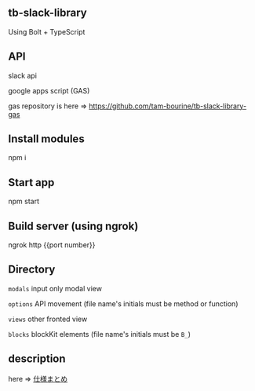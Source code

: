 ## tb-slack-library

Using Bolt + TypeScript

## API
slack api

google apps script (GAS)

gas repository is here => https://github.com/tam-bourine/tb-slack-library-gas


## Install modules
npm i

## Start app
npm start

## Build server (using ngrok)
ngrok http {{port number}}

## Directory
`modals` input only modal view

`options` API movement (file name's initials must be method or function)

`views` other fronted view

`blocks` blockKit elements (file name's initials must be `B_`)

## description

here => [仕様まとめ](DESCRIPTION.md)
